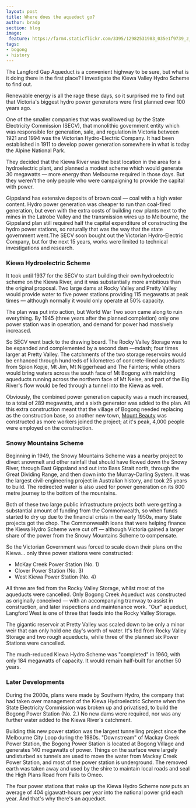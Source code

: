 ```yaml
---
layout: post
title: Where does the aqueduct go?
author: bradp
section: blog
image:
 feature: https://farm4.staticflickr.com/3395/12982531983_035e1f9739_z_d.jpg
tags:
- bogong
- history
---
```


The Langford Gap Aqueduct is a convenient highway to be sure, but what is it doing there in the first place? I investigate the Kiewa Valley Hydro Scheme to find out.

Renewable energy is all the rage these days, so it surprised me to find out that Victoria's biggest hydro power generators were first planned over 100 years ago. 

<!--more-->

One of the smaller companies that was swallowed up by the State Electricity Commission (SECV), that monolithic government entity which was responsible for generation, sale, and regulation in Victoria between 1921 and 1994 was the Victorian Hydro-Electric Company. It had been established in 1911 to develop power generation somewhere in what is today the Alpine National Park. 

They decided that the Kiewa River was the best location in the area for a hydroelectric plant, and planned a modest scheme which would generate 30 megawatts &mdash; more energy than Melbourne required in those days. But they weren't the only people who were campaigning to provide the capital with power. 

Gippsland has extensive deposits of brown coal &mdash; coal with a high water content. Hydro power generation was cheaper to run than coal-fired generation, but even with the extra costs of building new plants next to the mines in the Latrobe Valley and the transmission wires up to Melbourne, the Gippsland plan still required half the capital expenditure of constructing the hydro power stations, so naturally that was the way that the state government went.The SECV soon bought out the Victorian Hydro-Electric Company, but for the next 15 years, works were limited to technical investigations and research.

### Kiewa Hydroelectric Scheme

It took until 1937 for the SECV to start building their own hydroelectric scheme on the Kiewa River, and it was substantially more ambitious than the original proposal. Two large dams at Rocky Valley and Pretty Valley would provide water to five power stations providing 115 megawatts at peak times &mdash; although normally it would only operate at 50% capacity.

The plan was put into action, but World War Two soon came along to ruin everything. By 1945 (three years after the planned completion) only one power station was in operation, and demand for power had massively increased. 

So SECV went back to the drawing board. The Rocky Valley Storage was to be expanded and complemented by a second dam —mdash; four times larger at Pretty Valley. The catchments of the two storage reservoirs would be enhanced through hundreds of kilometres of concrete-lined aqueducts from Spion Kopje, Mt Jim, Mt Niggerhead and The Fainters; while others would bring waters across the south face of Mt Bogong with matching aqueducts running across the northern face of Mt Nelse, and part of the Big River's flow would be fed through a tunnel into the Kiewa as well.

Obviously, the combined power generation capacity was a much increased, to a total of 289 megawatts, and a sixth generator was added to the plan. All this extra construction meant that the village of Bogong needed replacing as the construction base, so another new town, [Mount Beauty](https://en.wikipedia.org/wiki/Mount_Beauty,_Victoria) was constructed as more workers joined the project; at it's peak, 4,000 people were employed on the construction. 

### Snowy Mountains Scheme

Beginning in 1949, the Snowy Mountains Scheme was a nearby project to divert snowmelt and other rainfall that should have flowed down the Snowy River, through East Gippsland and out into Bass Strait north, through the Great Dividing Range, and then down into the Murray-Darling System. It was the largest civil-engineering project in Australian history, and took 25 years to build. The redirected water is also used for power generation on its 800 metre journey to the bottom of the mountains.

Both of these two large public infrastructure projects both were getting a substantial amount of funding from the Commonwealth, so when funds started to dry up due to the financial crisis in the early 1950s, many State projects got the chop. The Commonwealth loans that were helping finance the Kiewa Hydro Scheme were cut off &mdash; although Victoria gained a larger share of the power from the Snowy Mountains Scheme to compensate.

So the Victorian Government was forced to scale down their plans on the Kiewa... only three power stations were constructed:

* McKay Creek Power Station (No. 1)
* Clover Power Station (No. 3)
* West Kiewa Power Station (No. 4)

All three are fed from the Rocky Valley Storage, whilst most of the aqueducts were cancelled. Only Bogong Creek Aqueduct was constructed as originally conceived &mdash; with an accompanying tramway to assist in construction, and later inspections and maintenance work. "Our" aqueduct, Langford West is one of three that feeds into the Rocky Valley Storage. 

The gigantic reservoir at Pretty Valley was scaled down to be only a minor weir that can only hold one day's worth of water. It's fed from Rocky Valley Storage and two rough aqueducts, while three of the planned six Power Stations were cancelled.

The much-reduced Kiewa Hydro Scheme was "completed" in 1960, with only 184 megawatts of capacity. It would remain half-built for another 50 years.

### Later Developments

During the 2000s, plans were made by Southern Hydro, the company that had taken over management of the Kiewa Hydroelectric Scheme when the State Electricity Commission was broken up and privatised, to build the Bogong Power Station (No. 2.) No new dams were required, nor was any further water added to the Kiewa River's catchment.

Building this new power station was the largest tunnelling project since the Melbourne City Loop during the 1980s. "Downstream" of Mackay Creek Power Station, the Bogong Power Station is located at Bogong Village and generates 140 megawatts of power. Things on the surface were largely undisturbed as tunnels are used to move the water from Mackay Creek Power Station, and most of the power station is underground. The removed earth was taken away and used by the shire to maintain local roads and seal the High Plans Road from Falls to Omeo.

The four power stations that make up the Kiewa Hydro Scheme now puts an average of 404 gigawatt-hours per year into the national power grid each year. And that's why there's an aqueduct.